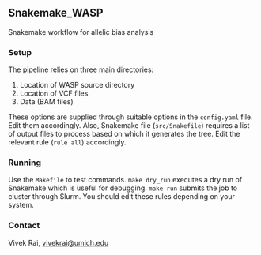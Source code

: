 ## Snakemake_WASP

Snakemake workflow for allelic bias analysis

### Setup

The pipeline relies on three main directories:

1. Location of WASP source directory
2. Location of VCF files
3. Data (BAM files)

These options are supplied through suitable options in the `config.yaml` file. Edit them
accordingly. Also, Snakemake file (`src/Snakefile`) requires a list of output files to
process based on which it generates the tree. Edit the relevant rule (`rule all`)
accordingly.


### Running

Use the `Makefile` to test commands. `make dry_run` executes a dry run of Snakemake which
is useful for  debugging. `make run` submits the job to cluster through Slurm. You should
edit these rules depending on your system.

### Contact
Vivek Rai, vivekrai@umich.edu
